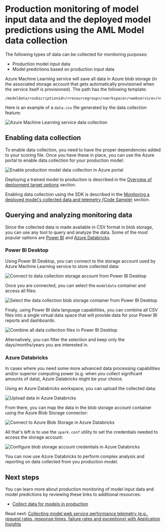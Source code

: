 # Production monitoring of model input data and the deployed model predictions using the AML Model data collection

The following types of data can be collected for monitoring purposes:

- Production model input data
- Model predictions based on production input data

Azure Machine Learning service will save all data in Azure blob storage (in the associated storage account that gets automatically provisioned when the service itself is provisioned). The path has the following template:

```
/modeldata/<subscriptionid>/<resourcegroup>/<workspace>/<webservice>/<model>/<version>/<identifier>/<year>/<month>/<day>/data.csv
```

Here is an example of a `data.csv` file generated by the data collection feature:

![Azure Machine Learning service data collection](./media/azureml-data-collection-blob.png)

## Enabling data collection

To enable data collection, you need to have the proper dependencies added to your scoring file. Once you have these in place, you can use the Azure portal to enable data collection for your production model:

![Enable production model data collection in Azure portal](./media/azureml-data-collection-enable.png)

Deploying a trained model to production is described in the [Overview of deployment target options](../model-deployment/deployment-target-options.md) section.

Enabling data collection using the SDK is described in the [Monitoring a deployed model's collected data and telemetry (Code Sample)](./monitoring-data-and-telemetry-code-sample.md) section.

## Querying and analyzing monitoring data

Since the collected data is made available in CSV format in blob storage, you can use any tool to query and analyze the data. Some of the most popular options are [Power BI](https://powerbi.microsoft.com/desktop/) and [Azure Databricks](https://azure.microsoft.com/services/databricks/).

### Power BI Desktop

Using Power BI Desktop, you can connect to the storage account used by Azure Machine Learning service to store collected data:

![Connect to data collection storage account from Power BI Desktop](./media/azureml-data-collection-powerbi-1.png)

Once you are connected, you can select the `modeldata` container and access all files:

![Select the data collection blob storage container from Power BI Desktop](./media/azureml-data-collection-powerbi-2.png)

Finaly, using Power BI data language capabilities, you can combine all CSV files into a single virtual data space that will provide data for your Power BI reports and dashboards:

![Combine all data collection files in Power BI Desktop](./media/azureml-data-collection-powerbi-3.png)

Alternatively, you can filter the selection and keep only the days/months/years you are interested in.

### Azure Databricks

In cases where you need some more advanced data processing capabilities and/or superior computing power (e.g. when you collect significant amounts of data), Azure Databricks might be your choice.

Using an Azure Databricks workspace, you can upload the collected data:

![Upload data in Azure Databricks](./media/azureml-data-collection-databricks-1.png)

From there, you can map the data in the blob storage account container using the Azure Blob Storage connector:

![Connect to Azure Blob Storage in Azure Databricks](./media/azureml-data-collection-databricks-2.png)

All that's left is to use the `spark.conf` utility to set the credentials needed to access the storage account:

![Configure blob storage account credentials in Azure Databricks](./media/azureml-data-collection-databricks-3.png)

You can now use Azure Databricks to perform complex analysis and reporting on data collected from you production model.

## Next steps

You can learn more about production monitoring of model input data and model predictions by reviewing these links to additional resources:

- [Collect data for models in production](https://docs.microsoft.com/azure/machine-learning/service/how-to-enable-data-collection)

Read next: [Collecting model web service performance telemetry (e.g., request rates, response times, failure rates and exceptions) with Application Insights](./model-webservice-performance-telemetry.md)
